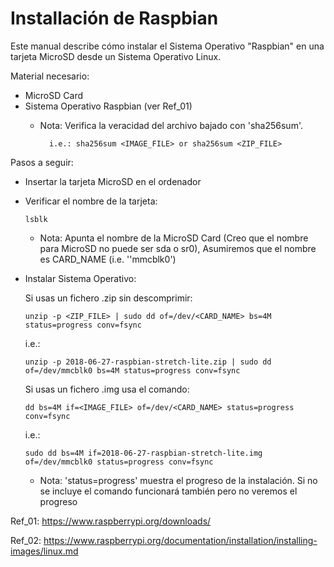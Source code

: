 # Installación de Raspbian

Este manual describe cómo instalar el Sistema Operativo "Raspbian" en una tarjeta MicroSD desde un Sistema Operativo Linux.

Material necesario:
  - MicroSD Card
  - Sistema Operativo Raspbian (ver Ref_01)
    - Nota: Verifica la veracidad del archivo bajado con 'sha256sum'.
    
            i.e.: sha256sum <IMAGE_FILE> or sha256sum <ZIP_FILE>


Pasos a seguir:

  - Insertar la tarjeta MicroSD en el ordenador

  - Verificar el nombre de la tarjeta:

        lsblk
    - Nota: Apunta el nombre de la MicroSD Card (Creo que el nombre para MicroSD no puede ser sda o sr0),
            Asumiremos que el nombre es CARD_NAME (i.e. ''mmcblk0')

  - Instalar Sistema Operativo:
  
    Si usas un fichero .zip sin descomprimir:
     
        unzip -p <ZIP_FILE> | sudo dd of=/dev/<CARD_NAME> bs=4M status=progress conv=fsync
      i.e.:

        unzip -p 2018-06-27-raspbian-stretch-lite.zip | sudo dd of=/dev/mmcblk0 bs=4M status=progress conv=fsync

    Si usas un fichero .img usa el comando:

        dd bs=4M if=<IMAGE_FILE> of=/dev/<CARD_NAME> status=progress conv=fsync

      i.e.:
      
        sudo dd bs=4M if=2018-06-27-raspbian-stretch-lite.img of=/dev/mmcblk0 status=progress conv=fsync

    - Nota: 'status=progress' muestra el progreso de la instalación. Si no se incluye el comando funcionará también pero no veremos el progreso


Ref_01: https://www.raspberrypi.org/downloads/

Ref_02: https://www.raspberrypi.org/documentation/installation/installing-images/linux.md
